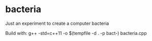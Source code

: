 # bacteria
Just an experiment to create a computer bacteria

Build with:
g++ -std=c++11 -o $(tempfile -d . -p bact-) bacteria.cpp
